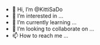 - 👋 Hi, I’m @KittiSaDo
- 👀 I’m interested in ...
- 🌱 I’m currently learning ...
- 💞️ I’m looking to collaborate on ...
- 📫 How to reach me ...

<!---
KittiSaDo/KittiSaDo is a ✨ special ✨ repository because its `README.md` (this file) appears on your GitHub profile.
You can click the Preview link to take a look at your changes.
--->
